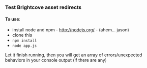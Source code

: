 ### Test Brightcove asset redirects

#### To use:
- install node and npm - http://nodejs.org/ - (ahem... jason)
- clone this
- `npm install`
- `node app.js`

Let it finish running, then you will get an array of errors/unexpected behaviors in your console output (if there are any)
